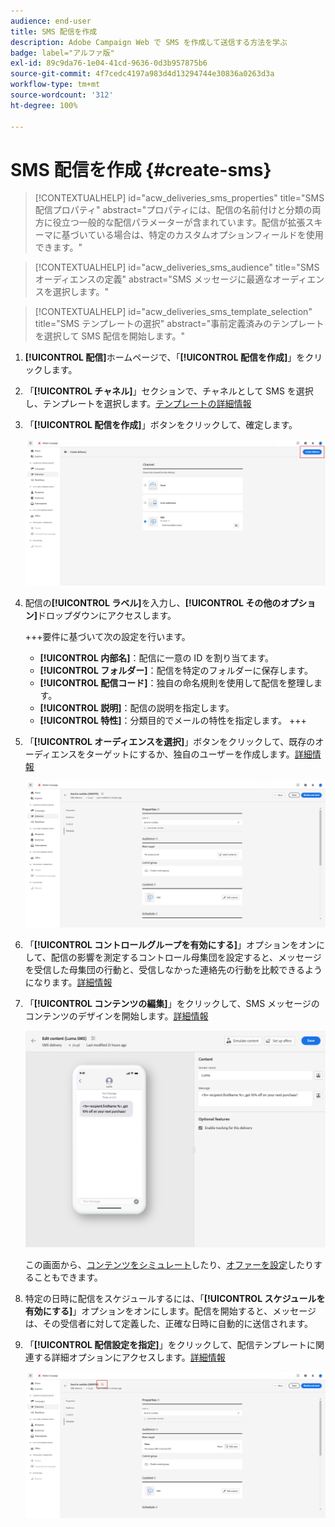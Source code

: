 ```yaml
---
audience: end-user
title: SMS 配信を作成
description: Adobe Campaign Web で SMS を作成して送信する方法を学ぶ
badge: label="アルファ版"
exl-id: 89c9da76-1e04-41cd-9636-0d3b957875b6
source-git-commit: 4f7cedc4197a983d4d13294744e30836a0263d3a
workflow-type: tm+mt
source-wordcount: '312'
ht-degree: 100%

---
```


# SMS 配信を作成 {#create-sms}

>[!CONTEXTUALHELP]
>id="acw_deliveries_sms_properties"
>title="SMS 配信プロパティ"
>abstract="プロパティには、配信の名前付けと分類の両方に役立つ一般的な配信パラメーターが含まれています。配信が拡張スキーマに基づいている場合は、特定のカスタムオプションフィールドを使用できます。"

>[!CONTEXTUALHELP]
>id="acw_deliveries_sms_audience"
>title="SMS オーディエンスの定義"
>abstract="SMS メッセージに最適なオーディエンスを選択します。"

>[!CONTEXTUALHELP]
>id="acw_deliveries_sms_template_selection"
>title="SMS テンプレートの選択"
>abstract="事前定義済みのテンプレートを選択して SMS 配信を開始します。"

1. **[!UICONTROL 配信]**&#x200B;ホームページで、「**[!UICONTROL 配信を作成]**」をクリックします。

1. 「**[!UICONTROL チャネル]**」セクションで、チャネルとして SMS を選択し、テンプレートを選択します。[テンプレートの詳細情報](../msg/delivery-template.md)

1. 「**[!UICONTROL 配信を作成]**」ボタンをクリックして、確定します。

   ![](assets/sms_create_1.png)

1. 配信の&#x200B;**[!UICONTROL ラベル]**&#x200B;を入力し、**[!UICONTROL その他のオプション]**&#x200B;ドロップダウンにアクセスします。

   +++要件に基づいて次の設定を行います。
   * **[!UICONTROL 内部名]**：配信に一意の ID を割り当てます。
   * **[!UICONTROL フォルダー]**：配信を特定のフォルダーに保存します。
   * **[!UICONTROL 配信コード]**：独自の命名規則を使用して配信を整理します。
   * **[!UICONTROL 説明]**：配信の説明を指定します。
   * **[!UICONTROL 特性]**：分類目的でメールの特性を指定します。
+++

1. 「**[!UICONTROL オーディエンスを選択]**」ボタンをクリックして、既存のオーディエンスをターゲットにするか、独自のユーザーを作成します。[詳細情報](../audience/about-audiences.md)

   ![](assets/sms_create_2.png)

1. 「**[!UICONTROL コントロールグループを有効にする]**」オプションをオンにして、配信の影響を測定するコントロール母集団を設定すると、メッセージを受信した母集団の行動と、受信しなかった連絡先の行動を比較できるようになります。[詳細情報](../audience/control-group.md)

1. 「**[!UICONTROL コンテンツの編集]**」をクリックして、SMS メッセージのコンテンツのデザインを開始します。[詳細情報](content-sms.md)

   ![](assets/sms_create_4.png)

   この画面から、[コンテンツをシミュレート](../preview-test/preview-test.md)したり、[オファーを設定](../content/offers.md)したりすることもできます。

1. 特定の日時に配信をスケジュールするには、「**[!UICONTROL スケジュールを有効にする]**」オプションをオンにします。配信を開始すると、メッセージは、その受信者に対して定義した、正確な日時に自動的に送信されます。

1. 「**[!UICONTROL 配信設定を指定]**」をクリックして、配信テンプレートに関連する詳細オプションにアクセスします。[詳細情報](../advanced-settings/delivery-settings.md)

   ![](assets/sms_create_3.png)
